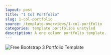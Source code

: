 ```yaml
---
layout: post
title: "1 Col Portfolio"
slug: 1-col-portfolio
source: /template-overviews/1-col-portfolio
categories: template portfolios unstyled
description: A one column portfolio template.
---
```


<img src="/assets/img/templates/1-col-portfolio.jpg" class="img-responsive" alt="Free Bootstrap 3 Portfolio Template">